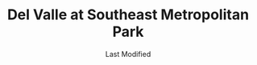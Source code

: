 ---
layout: location-page
date: Last Modified
description: "Local COVID-19 testing is available at Del Valle at Southeast Metropolitan Park in Del Valle, Texas, USA."
permalink: "locations/texas/del-valle/del-valle-at-southeast-metropolitan-park/"
tags:
  - locations
  - texas
title: Del Valle at Southeast Metropolitan Park
uniqueName: del-valle-at-southeast-metropolitan-park
state: Texas
stateAbbr: TX
hood: "Del Valle"
address: "4511 SH-71 W"
city: "Del Valle"
zip: "78617"
zipsNearby: "77835 77836 77838 77852 77853 73301 73344 78701 78702 78703 78704 78705 78708 78709 78710 78711 78712 78713 78714 78715 78716 78717 78718 78719 78720 78721 78722 78723 78724 78725 78726 78727 78728 78729 78730 78731 78732 78733 78734 78735 78736 78737 78738 78739 78741 78742 78744 78745 78746 78747 78748 78749 78750 78751 78752 78753 78754 78755 78756 78757 78758 78759 78760 78761 78762 78763 78764 78765 78766 78767 78768 78769 78772 78773 78774 78778 78779 78780 78781 78783 78785 78789 78799 76511 78602 78604 78605 78606 78608 76518 78610 78611 76520 78932 78612 78613 78630 78108 78109 78614 78615 78616 76523 78617 78619 78620 78621 78938 78940 78622 78623 78941 76527 78626 78627 78628 78633 78115 78942 78629 78658 76530 78632 76533 77967 76534 78634 78635 76537 78636 78027 78638 78639 78640 78945 78641 78645 78646 78946 78122 78947 78642 78948 76554 78644 78648 78650 78651 78123 78652 78653 78654 78657 78124 78655 78656 76556 77975 78949 78130 78131 78132 78133 78135 78951 78659 78660 78691 78952 78661 78662 76567 76569 78953 78663 78664 78665 78680 78681 78682 78683 78954 78961 76571 78666 78667 78154 78956 76573 78155 78156 77984 78159 78957 78669 78070 78163 78670 76574 76577 76578 78148 78150 78959 78673 78960 78962 78674 78963 78676 78677 78786 78788 78798" 
mapUrl: "http://maps.apple.com/?q=Del+Valle+at+Southeast+Metropolitan+Park&address=4511+SH-71+W,Del+Valle,Texas,78617"
locationType: Drive-thru
phone: "512-978-8775"
website: "undefined"
onlineBooking: undefined
closed: undefined
closedUpdate: April 20th, 2020
notes: "Requires phone screen. Limited test kits available."
days: Thursdays
hours: 9AM-4PM
ctaMessage: Call 512-978-8775
ctaUrl: "tel:512-978-8775"
---